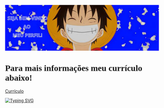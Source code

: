 <img src="foto_luffy.jpg"/>
<h1 style="font-family:Chela;">Para mais informações meu currículo abaixo!</h1>
<a href="Currículo.v1.pdf" dowload="Currículo" type="application/pdf">Currículo</a>

<a href="https://git.io/typing-svg"><img src="https://readme-typing-svg.demolab.com?font=Chela+One&duration=5500&pause=100&color=19ABFF&random=false&width=435&lines=Sou+desenvolvedor+Front-End!;Estudando+para+ser+Full-Stack!" alt="Typing SVG" /></a>
